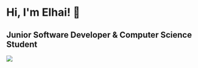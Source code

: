 # Hi, I'm Elhai! 👋
## Junior Software Developer & Computer Science Student
![](https://media3.giphy.com/media/bcKmIWkUMCjVm/200.webp?cid=ecf05e47bjc7kx24uzljokkazibpi6pet1stmtkfokkjvodp&rid=200.webp&ct=g)

